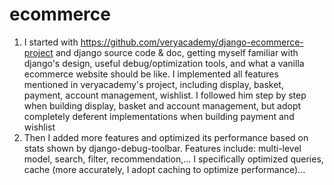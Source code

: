 # ecommerce
1. I started with https://github.com/veryacademy/django-ecommerce-project and django source code & doc, getting myself familiar with django's design, useful debug/optimization tools, and what a vanilla ecommerce website should be like. I implemented all features mentioned in veryacademy's project, including display, basket, payment, account management, wishlist. I followed him step by step when building display, basket and account management, but adopt completely deferent implementations when building payment and wishlist
2. Then I added more features and optimized its performance based on stats shown by django-debug-toolbar. Features include: multi-level model, search, filter, recommendation,... I specifically optimized queries, cache (more accurately, I adopt caching to optimize performance)...
